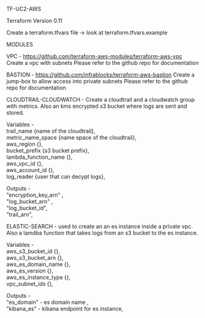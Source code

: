TF-UC2-AWS

Terraform Version 0.11

Create a terraform.tfvars file -> look at terraform.tfvars.example 

MODULES

VPC - https://github.com/terraform-aws-modules/terraform-aws-vpc
Create a vpc with subnets
Please refer to the github repo for documentation

BASTION - https://github.com/infrablocks/terraform-aws-bastion
Create a jump-box to allow access into private subnets 
Please refer to the github repo for documentation 

CLOUDTRAIL-CLOUDWATCH - 
Create a cloudtrail and a cloudwatch group with metrics. Also an kms encrypted s3 bucket where logs are sent and stored.

Variables -  
trail_name {name of the cloudtrail},  
metric_name_space {name space of the cloudtrail},  
aws_region {},  
bucket_prefix {s3 bucket prefix},  
lambda_function_name {},  
aws_vpc_id {},  
aws_account_id {},  
log_reader {user that can decypt logs},  

Outputs -  
"encryption_key_arn" ,  
"log_bucket_arn" ,  
"log_bucket_id",  
"trail_arn",  

ELASTIC-SEARCH -
used to create an an es instance inside a private vpc. Also a lamdba function that takes logs from an s3 bucket to the es instance.

Variables -   
aws_s3_bucket_id {},  
aws_s3_bucket_arn {},  
aws_es_domain_name {},  
aws_es_version {},  
aws_es_instance_type {},  
vpc_subnet_ids {},  

Outputs -   
"es_domain" - es domain name ,  
"kibana_es" - kibana endpoint for es instance,  
